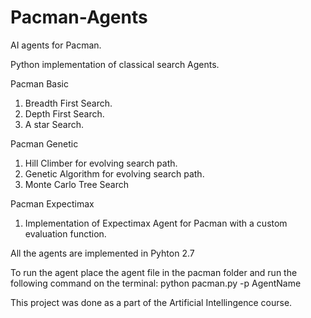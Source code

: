 # Pacman-Agents

AI agents for Pacman.

Python implementation of classical search Agents. 

Pacman Basic
1) Breadth First Search.
2) Depth First Search. 
3) A star Search.

Pacman Genetic
1) Hill Climber for evolving search path.
2) Genetic Algorithm for evolving search path.
3) Monte Carlo Tree Search 

Pacman Expectimax
1) Implementation of Expectimax Agent for Pacman with a custom evaluation function.


All the agents are implemented in Pyhton 2.7

To run the agent place the agent file in the pacman folder and run the following command on the terminal:
python pacman.py -p AgentName

This project was done as a part of the Artificial Intellingence course.
